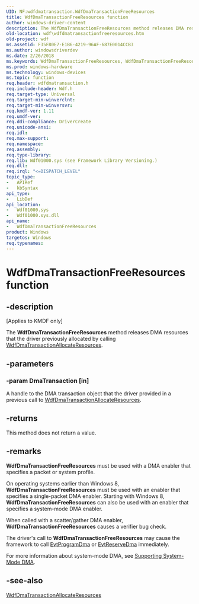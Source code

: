 ```yaml
---
UID: NF:wdfdmatransaction.WdfDmaTransactionFreeResources
title: WdfDmaTransactionFreeResources function
author: windows-driver-content
description: The WdfDmaTransactionFreeResources method releases DMA resources that the driver previously allocated by calling WdfDmaTransactionAllocateResources.
old-location: wdf\wdfdmatransactionfreeresources.htm
old-project: wdf
ms.assetid: F35F80E7-E1B6-4219-96AF-687E0014CCB3
ms.author: windowsdriverdev
ms.date: 2/26/2018
ms.keywords: WdfDmaTransactionFreeResources, WdfDmaTransactionFreeResources method, kmdf.wdfdmatransactionfreeresources, wdf.wdfdmatransactionfreeresources, wdfdmatransaction/WdfDmaTransactionFreeResources
ms.prod: windows-hardware
ms.technology: windows-devices
ms.topic: function
req.header: wdfdmatransaction.h
req.include-header: Wdf.h
req.target-type: Universal
req.target-min-winverclnt: 
req.target-min-winversvr: 
req.kmdf-ver: 1.11
req.umdf-ver: 
req.ddi-compliance: DriverCreate
req.unicode-ansi: 
req.idl: 
req.max-support: 
req.namespace: 
req.assembly: 
req.type-library: 
req.lib: Wdf01000.sys (see Framework Library Versioning.)
req.dll: 
req.irql: "<=DISPATCH_LEVEL"
topic_type:
-	APIRef
-	kbSyntax
api_type:
-	LibDef
api_location:
-	Wdf01000.sys
-	Wdf01000.sys.dll
api_name:
-	WdfDmaTransactionFreeResources
product: Windows
targetos: Windows
req.typenames: 
---
```


# WdfDmaTransactionFreeResources function


## -description


<p class="CCE_Message">[Applies to KMDF only]

The <b>WdfDmaTransactionFreeResources</b> method releases DMA resources that the driver previously allocated by calling <a href="https://msdn.microsoft.com/library/windows/hardware/hh451123">WdfDmaTransactionAllocateResources</a>.


## -parameters




### -param DmaTransaction [in]

A handle to the DMA transaction object that the driver provided in a previous call to <a href="https://msdn.microsoft.com/library/windows/hardware/hh451123">WdfDmaTransactionAllocateResources</a>.


## -returns



This method does not return a value.




## -remarks



<b>WdfDmaTransactionFreeResources</b> must be used with a DMA enabler that specifies a packet or system profile.

On operating systems earlier than Windows 8, <b>WdfDmaTransactionFreeResources</b> must be used with an enabler that specifies a single-packet DMA enabler.  Starting with  Windows 8, <b>WdfDmaTransactionFreeResources</b> can also be used with an enabler that specifies a system-mode DMA enabler.

  When called with a scatter/gather DMA enabler, <b>WdfDmaTransactionFreeResources</b> causes a verifier bug check.



The driver's call to <b>WdfDmaTransactionFreeResources</b> may cause the framework to call <a href="https://msdn.microsoft.com/c01b94b2-aabf-47dd-952a-06e481579614">EvtProgramDma</a> or <a href="https://msdn.microsoft.com/3663EF19-5F16-43D1-BFBC-28280E28D4DE">EvtReserveDma</a> immediately.

For more information about system-mode DMA, see <a href="https://msdn.microsoft.com/CCC77C15-69CA-44CB-8DEB-29F3EAEA44F6">Supporting System-Mode DMA</a>.





## -see-also




<a href="https://msdn.microsoft.com/library/windows/hardware/hh451123">WdfDmaTransactionAllocateResources</a>
 

 

